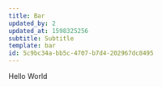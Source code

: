 ```yaml
---
title: Bar
updated_by: 2
updated_at: 1598325256
subtitle: Subtitle
template: bar
id: 5c9bc34a-bb5c-4707-b7d4-202967dc8495
---
```

Hello World